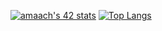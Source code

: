 [![amaach's 42 stats](https://badge.mediaplus.ma/greenbinary/amaach)](https://github.com/oakoudad/badge42)
[![Top Langs](https://github-readme-stats.vercel.app/api/top-langs/?username=sboof911&layout=compact)](https://github.com/anuraghazra/github-readme-stats)
<!--
**sboof911/sboof911** is a ✨ _special_ ✨ repository because its `README.md` (this file) appears on your GitHub profile.

Here are some ideas to get you started:

- 🔭 I’m currently working on ...
- 🌱 I’m currently learning ...
- 👯 I’m looking to collaborate on ...
- 🤔 I’m looking for help with ...
- 💬 Ask me about ...
- 📫 How to reach me: ...
- 😄 Pronouns: ...
- ⚡ Fun fact: ...
-->
